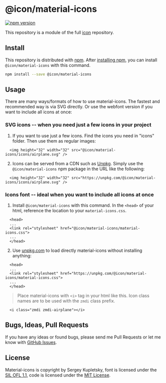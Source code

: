 # @icon/material-icons

[![npm version](https://img.shields.io/npm/v/@icon/material-icons.svg)](https://www.npmjs.org/package/@icon/material-icons)

This repository is a module of the full [icon][icon] repository.

## Install

This repository is distributed with [npm]. After [installing npm][install-npm], you can install `@icon/material-icons` with this command.

```bash
npm install --save @icon/material-icons
```

## Usage

There are many ways/formats of how to use material-icons. The fastest and recommended way is via SVG directly. Or use the webfont version if you want to include all icons at once:

### SVG icons -- when you need just a few icons in your project

  1. If you want to use just a few icons. Find the icons you need in "icons" folder. Then use them as regular images:

```
  <img height="32" width="32" src="@icon/material-icons/icons/airplane.svg" />
```

  2. Icons can be served from a CDN such as [Unpkg][Unpkg]. Simply use the `@icon/material-icons` npm package in the URL like the following:

```
  <img height="32" width="32" src="https://unpkg.com/@icon/material-icons/icons/airplane.svg" />
```

### Icons font -- ideal when you want to include all icons at once

  1. Install `@icon/material-icons` with this command. In the `<head>` of your html, reference the location to your `material-icons.css`.

```
  <head>
  ...
  <link rel="stylesheet" href="@icon/material-icons/material-icons.css">
  ...
  </head>
```

  2. Use [unpkg.com][Unpkg] to load directly material-icons without installing anything:

```
  <head>
  ...
  <link rel="stylesheet" href="https://unpkg.com/@icon/material-icons/material-icons.css">
  ...
  </head>
```

> Place material-icons with `<i>` tag in your html like this. Icon class names are to be used with the `zmdi` class prefix.

```
  <i class="zmdi zmdi-airplane"></i>
```


## Bugs, Ideas, Pull Requests

If you have any ideas or found bugs, please send me Pull Requests or let me know with [GitHub Issues][github issues].

## License

Material-icons is copyright by Sergey Kupletsky, font is licensed under the [SIL OFL 1.1][SIL], code is licensed under the [MIT License][MIT].

[MIT]: https://opensource.org/licenses/MIT
[SIL]: http://scripts.sil.org/OFL
[icon]: https://github.com/thecreation/icons
[npm]: https://www.npmjs.com/
[install-npm]: https://docs.npmjs.com/getting-started/installing-node
[sass]: http://sass-lang.com/
[github issues]: https://github.com/thecreation/icons/issues
[Unpkg]: https://unpkg.com